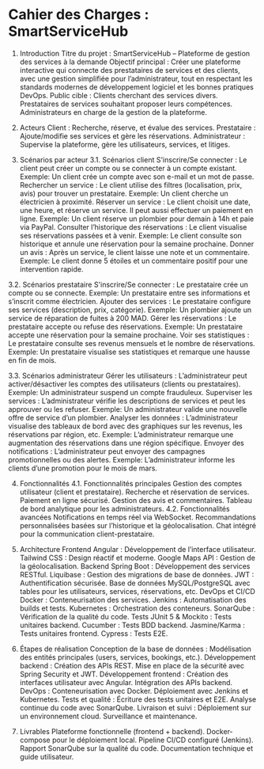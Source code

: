 # Cahier des Charges : SmartServiceHub

1. Introduction
Titre du projet : SmartServiceHub – Plateforme de gestion des services à la demande
Objectif principal :
Créer une plateforme interactive qui connecte des prestataires de services et des clients, avec une gestion simplifiée pour l’administrateur, tout en respectant les standards modernes de développement logiciel et les bonnes pratiques DevOps.
Public cible :
Clients cherchant des services divers.
Prestataires de services souhaitant proposer leurs compétences.
Administrateurs en charge de la gestion de la plateforme.

2. Acteurs
Client : Recherche, réserve, et évalue des services.
Prestataire : Ajoute/modifie ses services et gère les réservations.
Administrateur : Supervise la plateforme, gère les utilisateurs, services, et litiges.

3. Scénarios par acteur
3.1. Scénarios client
S'inscrire/Se connecter :
Le client peut créer un compte ou se connecter à un compte existant.
Exemple: Un client crée un compte avec son e-mail et un mot de passe.
Rechercher un service :
Le client utilise des filtres (localisation, prix, avis) pour trouver un prestataire.
Exemple: Un client cherche un électricien à proximité.
Réserver un service :
Le client choisit une date, une heure, et réserve un service. Il peut aussi effectuer un paiement en ligne.
Exemple: Un client réserve un plombier pour demain à 14h et paie via PayPal.
Consulter l’historique des réservations :
Le client visualise ses réservations passées et à venir.
Exemple: Le client consulte son historique et annule une réservation pour la semaine prochaine.
Donner un avis :
Après un service, le client laisse une note et un commentaire.
Exemple: Le client donne 5 étoiles et un commentaire positif pour une intervention rapide.

3.2. Scénarios prestataire
S'inscrire/Se connecter :
Le prestataire crée un compte ou se connecte.
Exemple: Un prestataire entre ses informations et s’inscrit comme électricien.
Ajouter des services :
Le prestataire configure ses services (description, prix, catégorie).
Exemple: Un plombier ajoute un service de réparation de fuites à 200 MAD.
Gérer les réservations :
Le prestataire accepte ou refuse des réservations.
Exemple: Un prestataire accepte une réservation pour la semaine prochaine.
Voir ses statistiques :
Le prestataire consulte ses revenus mensuels et le nombre de réservations.
Exemple: Un prestataire visualise ses statistiques et remarque une hausse en fin de mois.

3.3. Scénarios administrateur
Gérer les utilisateurs :
L’administrateur peut activer/désactiver les comptes des utilisateurs (clients ou prestataires).
Exemple: Un administrateur suspend un compte frauduleux.
Superviser les services :
L’administrateur vérifie les descriptions de services et peut les approuver ou les refuser.
Exemple: Un administrateur valide une nouvelle offre de service d’un plombier.
Analyser les données :
L’administrateur visualise des tableaux de bord avec des graphiques sur les revenus, les réservations par région, etc.
Exemple: L’administrateur remarque une augmentation des réservations dans une région spécifique.
Envoyer des notifications :
L’administrateur peut envoyer des campagnes promotionnelles ou des alertes.
Exemple: L’administrateur informe les clients d’une promotion pour le mois de mars.

4. Fonctionnalités
4.1. Fonctionnalités principales
Gestion des comptes utilisateur (client et prestataire).
Recherche et réservation de services.
Paiement en ligne sécurisé.
Gestion des avis et commentaires.
Tableau de bord analytique pour les administrateurs.
4.2. Fonctionnalités avancées
Notifications en temps réel via WebSocket.
Recommandations personnalisées basées sur l’historique et la géolocalisation.
Chat intégré pour la communication client-prestataire.

5. Architecture
Frontend
Angular : Développement de l’interface utilisateur.
Tailwind CSS : Design réactif et moderne.
Google Maps API : Gestion de la géolocalisation.
Backend
Spring Boot : Développement des services RESTful.
Liquibase : Gestion des migrations de base de données.
JWT : Authentification sécurisée.
Base de données
MySQL/PostgreSQL avec tables pour les utilisateurs, services, réservations, etc.
DevOps et CI/CD
Docker : Conteneurisation des services.
Jenkins : Automatisation des builds et tests.
Kubernetes : Orchestration des conteneurs.
SonarQube : Vérification de la qualité du code.
Tests
JUnit 5 & Mockito : Tests unitaires backend.
Cucumber : Tests BDD backend.
Jasmine/Karma : Tests unitaires frontend.
Cypress : Tests E2E.

6. Étapes de réalisation
Conception de la base de données :
Modélisation des entités principales (users, services, bookings, etc.).
Développement backend :
Création des APIs REST.
Mise en place de la sécurité avec Spring Security et JWT.
Développement frontend :
Création des interfaces utilisateur avec Angular.
Intégration des APIs backend.
DevOps :
Conteneurisation avec Docker.
Déploiement avec Jenkins et Kubernetes.
Tests et qualité :
Écriture des tests unitaires et E2E.
Analyse continue du code avec SonarQube.
Livraison et suivi :
Déploiement sur un environnement cloud.
Surveillance et maintenance.

7. Livrables
Plateforme fonctionnelle (frontend + backend).
Docker-compose pour le déploiement local.
Pipeline CI/CD configuré (Jenkins).
Rapport SonarQube sur la qualité du code.
Documentation technique et guide utilisateur.

